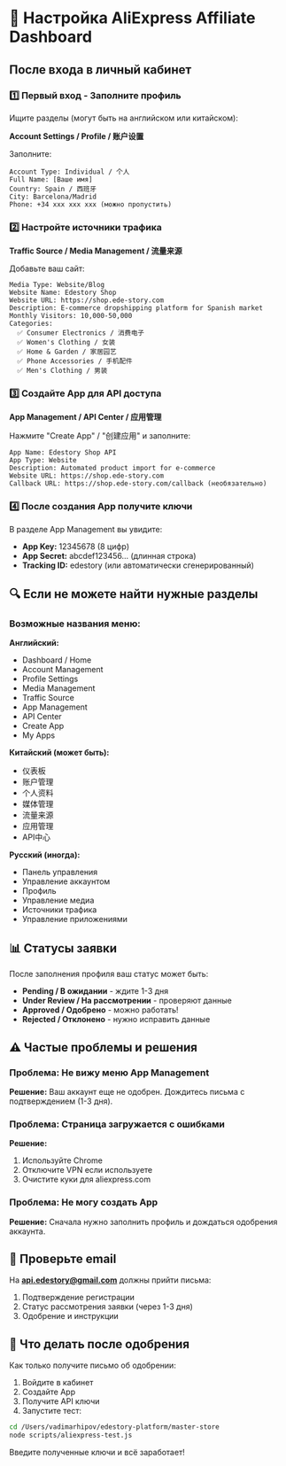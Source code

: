 # 📱 Настройка AliExpress Affiliate Dashboard

## После входа в личный кабинет

### 1️⃣ Первый вход - Заполните профиль

Ищите разделы (могут быть на английском или китайском):

**Account Settings / Profile / 账户设置**

Заполните:
```
Account Type: Individual / 个人
Full Name: [Ваше имя]
Country: Spain / 西班牙
City: Barcelona/Madrid
Phone: +34 xxx xxx xxx (можно пропустить)
```

### 2️⃣ Настройте источники трафика

**Traffic Source / Media Management / 流量来源**

Добавьте ваш сайт:
```
Media Type: Website/Blog
Website Name: Edestory Shop
Website URL: https://shop.ede-story.com
Description: E-commerce dropshipping platform for Spanish market
Monthly Visitors: 10,000-50,000
Categories: 
  ✅ Consumer Electronics / 消费电子
  ✅ Women's Clothing / 女装
  ✅ Home & Garden / 家居园艺
  ✅ Phone Accessories / 手机配件
  ✅ Men's Clothing / 男装
```

### 3️⃣ Создайте App для API доступа

**App Management / API Center / 应用管理**

Нажмите "Create App" / "创建应用" и заполните:
```
App Name: Edestory Shop API
App Type: Website
Description: Automated product import for e-commerce
Website URL: https://shop.ede-story.com
Callback URL: https://shop.ede-story.com/callback (необязательно)
```

### 4️⃣ После создания App получите ключи

В разделе App Management вы увидите:
- **App Key:** 12345678 (8 цифр)
- **App Secret:** abcdef123456... (длинная строка)
- **Tracking ID:** edestory (или автоматически сгенерированный)

## 🔍 Если не можете найти нужные разделы

### Возможные названия меню:

**Английский:**
- Dashboard / Home
- Account Management
- Profile Settings
- Media Management
- Traffic Source
- App Management
- API Center
- Create App
- My Apps

**Китайский (может быть):**
- 仪表板
- 账户管理
- 个人资料
- 媒体管理
- 流量来源
- 应用管理
- API中心

**Русский (иногда):**
- Панель управления
- Управление аккаунтом
- Профиль
- Управление медиа
- Источники трафика
- Управление приложениями

## 📊 Статусы заявки

После заполнения профиля ваш статус может быть:

- **Pending / В ожидании** - ждите 1-3 дня
- **Under Review / На рассмотрении** - проверяют данные
- **Approved / Одобрено** - можно работать!
- **Rejected / Отклонено** - нужно исправить данные

## ⚠️ Частые проблемы и решения

### Проблема: Не вижу меню App Management

**Решение:** Ваш аккаунт еще не одобрен. Дождитесь письма с подтверждением (1-3 дня).

### Проблема: Страница загружается с ошибками

**Решение:** 
1. Используйте Chrome
2. Отключите VPN если используете
3. Очистите куки для aliexpress.com

### Проблема: Не могу создать App

**Решение:** Сначала нужно заполнить профиль и дождаться одобрения аккаунта.

## 📧 Проверьте email

На **api.edestory@gmail.com** должны прийти письма:
1. Подтверждение регистрации
2. Статус рассмотрения заявки (через 1-3 дня)
3. Одобрение и инструкции

## 🎯 Что делать после одобрения

Как только получите письмо об одобрении:

1. Войдите в кабинет
2. Создайте App
3. Получите API ключи
4. Запустите тест:

```bash
cd /Users/vadimarhipov/edestory-platform/master-store
node scripts/aliexpress-test.js
```

Введите полученные ключи и всё заработает!